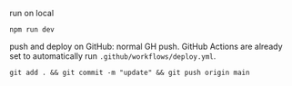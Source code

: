 run on local
```
npm run dev
```

push and deploy on GitHub: normal GH push. GitHub Actions are already set to automatically run `.github/workflows/deploy.yml`.
```
git add . && git commit -m "update" && git push origin main
```
